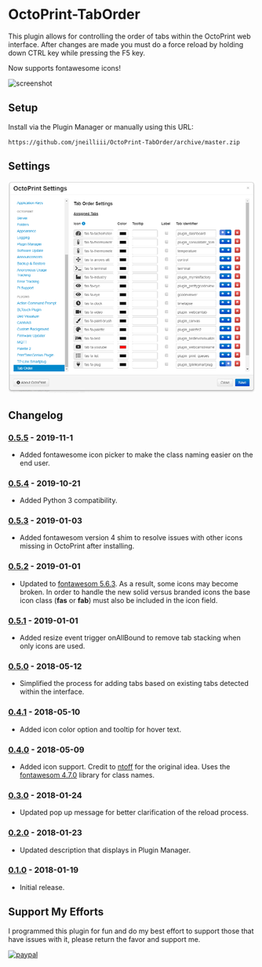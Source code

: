 # OctoPrint-TabOrder

This plugin allows for controlling the order of tabs within the OctoPrint web interface. After changes are made you must do a force reload by holding down CTRL key while pressing the F5 key.

Now supports fontawesome icons!

![screenshot](tab_icons.png)

## Setup

Install via the Plugin Manager or manually using this URL:

    https://github.com/jneilliii/OctoPrint-TabOrder/archive/master.zip

## Settings

![screenshot](settings.png)

## Changelog

### [0.5.5] - 2019-11-1
- Added fontawesome icon picker to make the class naming easier on the end user.

### [0.5.4] - 2019-10-21
- Added Python 3 compatibility.

### [0.5.3] - 2019-01-03
- Added fontawesom version 4 shim to resolve issues with other icons missing in OctoPrint after installing.

### [0.5.2] - 2019-01-01
- Updated to [fontawesom 5.6.3](https://fontawesome.com/v5.6.3/icons?d=gallery&m=free). As a result, some icons may become broken.  In order to handle the new solid versus branded icons the base icon class (**fas** or **fab**) must also be included in the icon field.

### [0.5.1] - 2019-01-01
- Added resize event trigger onAllBound to remove tab stacking when only icons are used.

### [0.5.0] - 2018-05-12
- Simplified the process for adding tabs based on existing tabs detected within the interface.

### [0.4.1] - 2018-05-10
- Added icon color option and tooltip for hover text.

### [0.4.0] - 2018-05-09
- Added icon support. Credit to [ntoff](https://github.com/ntoff/OctoPrint-TabIcons) for the original idea. Uses the [fontawesom 4.7.0](https://fontawesome.com/v4.7.0/icons/) library for class names.

### [0.3.0] - 2018-01-24
- Updated pop up message for better clarification of the reload process.

### [0.2.0] - 2018-01-23
- Updated description that displays in Plugin Manager.

### [0.1.0] - 2018-01-19
- Initial release.

## Support My Efforts
I programmed this plugin for fun and do my best effort to support those that have issues with it, please return the favor and support me.

[![paypal](https://www.paypalobjects.com/en_US/i/btn/btn_donateCC_LG.gif)](https://paypal.me/jneilliii)

[0.5.5]: https://github.com/jneilliii/OctoPrint-TabOrder/tree/0.5.5
[0.5.4]: https://github.com/jneilliii/OctoPrint-TabOrder/tree/0.5.4
[0.5.3]: https://github.com/jneilliii/OctoPrint-TabOrder/tree/0.5.3
[0.5.2]: https://github.com/jneilliii/OctoPrint-TabOrder/tree/0.5.2
[0.5.1]: https://github.com/jneilliii/OctoPrint-TabOrder/tree/0.5.1
[0.5.0]: https://github.com/jneilliii/OctoPrint-TabOrder/tree/0.5.0
[0.4.1]: https://github.com/jneilliii/OctoPrint-TabOrder/tree/0.4.1
[0.4.0]: https://github.com/jneilliii/OctoPrint-TabOrder/tree/0.4.0
[0.3.0]: https://github.com/jneilliii/OctoPrint-TabOrder/tree/0.3.0
[0.2.0]: https://github.com/jneilliii/OctoPrint-TabOrder/tree/0.2.0
[0.1.0]: https://github.com/jneilliii/OctoPrint-TabOrder/tree/0.1.0


